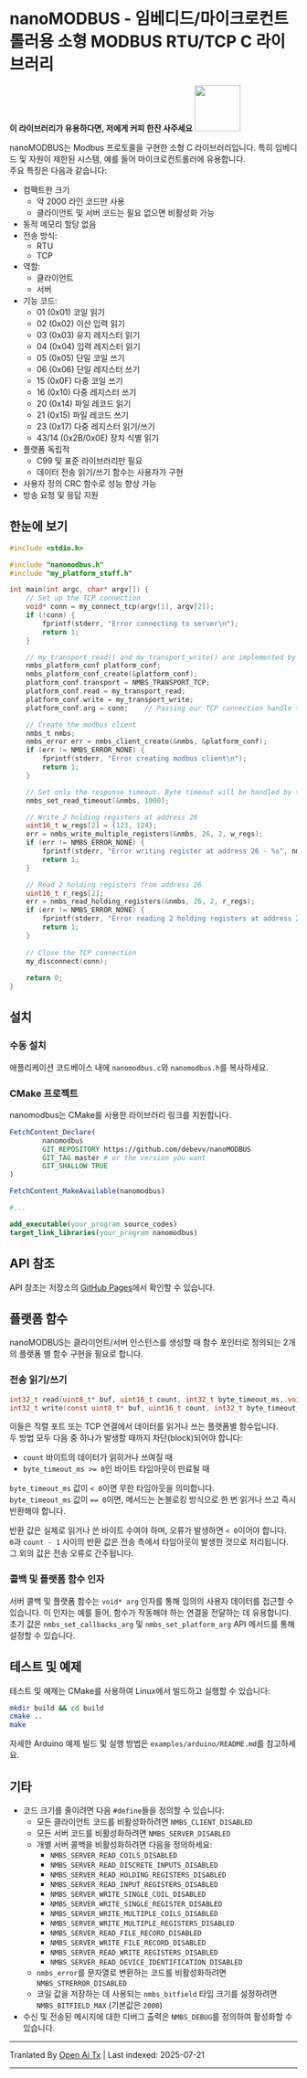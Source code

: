 ﻿
# nanoMODBUS - 임베디드/마이크로컨트롤러용 소형 MODBUS RTU/TCP C 라이브러리

**이 라이브러리가 유용하다면, 저에게 커피 한잔 사주세요**
[<img src='https://storage.ko-fi.com/cdn/brandasset/logo_white_stroke.png' width='80'>](https://ko-fi.com/B0B2LK779)

nanoMODBUS는 Modbus 프로토콜을 구현한 소형 C 라이브러리입니다. 특히 임베디드 및
자원이 제한된 시스템, 예를 들어 마이크로컨트롤러에 유용합니다.  
주요 특징은 다음과 같습니다:

- 컴팩트한 크기
    - 약 2000 라인 코드만 사용
    - 클라이언트 및 서버 코드는 필요 없으면 비활성화 가능
- 동적 메모리 할당 없음
- 전송 방식:
    - RTU
    - TCP
- 역할:
    - 클라이언트
    - 서버
- 기능 코드:
    - 01 (0x01) 코일 읽기
    - 02 (0x02) 이산 입력 읽기
    - 03 (0x03) 유지 레지스터 읽기
    - 04 (0x04) 입력 레지스터 읽기
    - 05 (0x05) 단일 코일 쓰기
    - 06 (0x06) 단일 레지스터 쓰기
    - 15 (0x0F) 다중 코일 쓰기
    - 16 (0x10) 다중 레지스터 쓰기
    - 20 (0x14) 파일 레코드 읽기
    - 21 (0x15) 파일 레코드 쓰기
    - 23 (0x17) 다중 레지스터 읽기/쓰기
    - 43/14 (0x2B/0x0E) 장치 식별 읽기
- 플랫폼 독립적
    - C99 및 표준 라이브러리만 필요
    - 데이터 전송 읽기/쓰기 함수는 사용자가 구현
- 사용자 정의 CRC 함수로 성능 향상 가능
- 방송 요청 및 응답 지원

## 한눈에 보기


```C
#include <stdio.h>

#include "nanomodbus.h"
#include "my_platform_stuff.h"

int main(int argc, char* argv[]) {
    // Set up the TCP connection
    void* conn = my_connect_tcp(argv[1], argv[2]);
    if (!conn) {
        fprintf(stderr, "Error connecting to server\n");
        return 1;
    }

    // my_transport_read() and my_transport_write() are implemented by the user 
    nmbs_platform_conf platform_conf;
    nmbs_platform_conf_create(&platform_conf);
    platform_conf.transport = NMBS_TRANSPORT_TCP;
    platform_conf.read = my_transport_read;
    platform_conf.write = my_transport_write;
    platform_conf.arg = conn;    // Passing our TCP connection handle to the read/write functions

    // Create the modbus client
    nmbs_t nmbs;
    nmbs_error err = nmbs_client_create(&nmbs, &platform_conf);
    if (err != NMBS_ERROR_NONE) {
        fprintf(stderr, "Error creating modbus client\n");
        return 1;
    }

    // Set only the response timeout. Byte timeout will be handled by the TCP connection
    nmbs_set_read_timeout(&nmbs, 1000);

    // Write 2 holding registers at address 26
    uint16_t w_regs[2] = {123, 124};
    err = nmbs_write_multiple_registers(&nmbs, 26, 2, w_regs);
    if (err != NMBS_ERROR_NONE) {
        fprintf(stderr, "Error writing register at address 26 - %s", nmbs_strerror(err));
        return 1;
    }

    // Read 2 holding registers from address 26
    uint16_t r_regs[2];
    err = nmbs_read_holding_registers(&nmbs, 26, 2, r_regs);
    if (err != NMBS_ERROR_NONE) {
        fprintf(stderr, "Error reading 2 holding registers at address 26 - %s\n", nmbs_strerror(err));
        return 1;
    }
    
    // Close the TCP connection
    my_disconnect(conn);
    
    return 0;
}
```
## 설치

### 수동 설치

애플리케이션 코드베이스 내에 `nanomodbus.c`와 `nanomodbus.h`를 복사하세요.

### CMake 프로젝트

nanomodbus는 CMake를 사용한 라이브러리 링크를 지원합니다.


```cmake
FetchContent_Declare(
        nanomodbus
        GIT_REPOSITORY https://github.com/debevv/nanoMODBUS
        GIT_TAG master # or the version you want
        GIT_SHALLOW TRUE
)

FetchContent_MakeAvailable(nanomodbus)

#...

add_executable(your_program source_codes)
target_link_libraries(your_program nanomodbus)
```


## API 참조

API 참조는 저장소의 [GitHub Pages](https://debevv.github.io/nanoMODBUS/nanomodbus_8h.html)에서 확인할 수 있습니다.

## 플랫폼 함수

nanoMODBUS는 클라이언트/서버 인스턴스를 생성할 때 함수 포인터로 정의되는 2개의 플랫폼 별 함수 구현을 필요로 합니다.

### 전송 읽기/쓰기



```C
int32_t read(uint8_t* buf, uint16_t count, int32_t byte_timeout_ms, void* arg);
int32_t write(const uint8_t* buf, uint16_t count, int32_t byte_timeout_ms, void* arg);
```
이들은 직렬 포트 또는 TCP 연결에서 데이터를 읽거나 쓰는 플랫폼별 함수입니다.  
두 방법 모두 다음 중 하나가 발생할 때까지 차단(block)되어야 합니다:

- `count` 바이트의 데이터가 읽히거나 쓰여질 때
- `byte_timeout_ms >= 0`인 바이트 타임아웃이 만료될 때

`byte_timeout_ms` 값이 `< 0`이면 무한 타임아웃을 의미합니다.  
`byte_timeout_ms` 값이 `== 0`이면, 메서드는 논블로킹 방식으로 한 번 읽거나 쓰고 즉시 반환해야 합니다.

반환 값은 실제로 읽거나 쓴 바이트 수여야 하며, 오류가 발생하면 `< 0`이어야 합니다.  
`0`과 `count - 1` 사이의 반환 값은 전송 측에서 타임아웃이 발생한 것으로 처리됩니다.  
그 외의 값은 전송 오류로 간주됩니다.

### 콜백 및 플랫폼 함수 인자

서버 콜백 및 플랫폼 함수는 `void* arg` 인자를 통해 임의의 사용자 데이터를 접근할 수 있습니다. 이 인자는 예를 들어, 함수가 작동해야 하는 연결을 전달하는 데 유용합니다.  
초기 값은 `nmbs_set_callbacks_arg` 및 `nmbs_set_platform_arg` API 메서드를 통해 설정할 수 있습니다.

## 테스트 및 예제

테스트 및 예제는 CMake를 사용하여 Linux에서 빌드하고 실행할 수 있습니다:




```sh
mkdir build && cd build
cmake ..
make
```


자세한 Arduino 예제 빌드 및 실행 방법은 `examples/arduino/README.md`를 참고하세요.

## 기타

- 코드 크기를 줄이려면 다음 `#define`들을 정의할 수 있습니다:
    - 모든 클라이언트 코드를 비활성화하려면 `NMBS_CLIENT_DISABLED`
    - 모든 서버 코드를 비활성화하려면 `NMBS_SERVER_DISABLED`
    - 개별 서버 콜백을 비활성화하려면 다음을 정의하세요:
        - `NMBS_SERVER_READ_COILS_DISABLED`
        - `NMBS_SERVER_READ_DISCRETE_INPUTS_DISABLED`
        - `NMBS_SERVER_READ_HOLDING_REGISTERS_DISABLED`
        - `NMBS_SERVER_READ_INPUT_REGISTERS_DISABLED`
        - `NMBS_SERVER_WRITE_SINGLE_COIL_DISABLED`
        - `NMBS_SERVER_WRITE_SINGLE_REGISTER_DISABLED`
        - `NMBS_SERVER_WRITE_MULTIPLE_COILS_DISABLED`
        - `NMBS_SERVER_WRITE_MULTIPLE_REGISTERS_DISABLED`
        - `NMBS_SERVER_READ_FILE_RECORD_DISABLED`
        - `NMBS_SERVER_WRITE_FILE_RECORD_DISABLED`
        - `NMBS_SERVER_READ_WRITE_REGISTERS_DISABLED`
        - `NMBS_SERVER_READ_DEVICE_IDENTIFICATION_DISABLED`
    - `nmbs_error`를 문자열로 변환하는 코드를 비활성화하려면 `NMBS_STRERROR_DISABLED`
    - 코일 값을 저장하는 데 사용되는 `nmbs_bitfield` 타입 크기를 설정하려면 `NMBS_BITFIELD_MAX` (기본값은 `2000`)
- 수신 및 전송된 메시지에 대한 디버그 출력은 `NMBS_DEBUG`를 정의하여 활성화할 수 있습니다.



---

Tranlated By [Open Ai Tx](https://github.com/OpenAiTx/OpenAiTx) | Last indexed: 2025-07-21

---